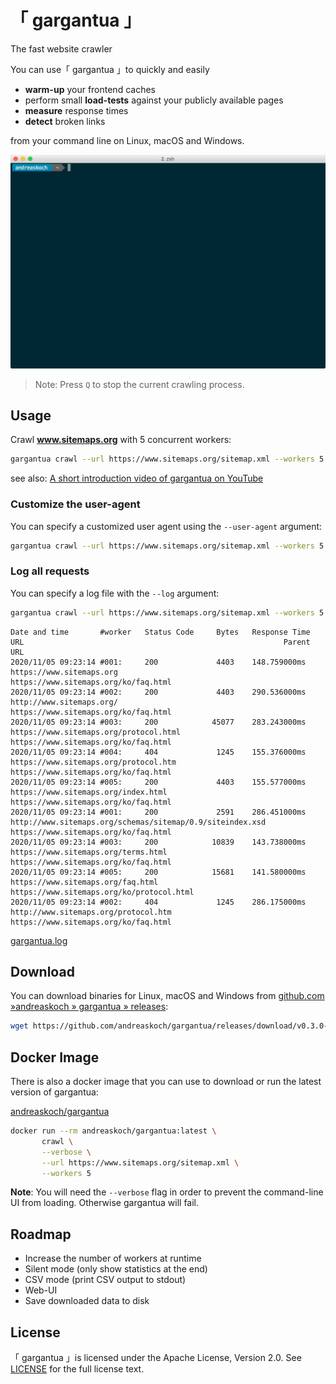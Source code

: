 # 「 gargantua 」

The fast website crawler

You can use「 gargantua 」to quickly and easily

- **warm-up** your frontend caches
- perform small **load-tests** against your publicly available pages
- **measure** response times
- **detect** broken links

from your command line on Linux, macOS and Windows.

![Animation: gargantua v0.1.0 crawling a website](files/gargantua-in-action-crawling-a-website.gif)

> Note: Press `Q` to stop the current crawling process.

## Usage

Crawl **www.sitemaps.org** with 5 concurrent workers:

```bash
gargantua crawl --url https://www.sitemaps.org/sitemap.xml --workers 5
```

see also: [A short introduction video of gargantua on YouTube](https://www.youtube.com/watch?v=TSCMvUvc0qo)

### Customize the user-agent

You can specify a customized user agent using the `--user-agent` argument:

```bash
gargantua crawl --url https://www.sitemaps.org/sitemap.xml --workers 5 --user-agent "gargantua bot / iPhone"
```

### Log all requests

You can specify a log file with the `--log` argument:

```bash
gargantua crawl --url https://www.sitemaps.org/sitemap.xml --workers 5 --log "gargantua.log"
```

```
Date and time       #worker   Status Code     Bytes   Response Time   URL                                                          Parent URL
2020/11/05 09:23:14 #001:     200             4403    148.759000ms    https://www.sitemaps.org                                     https://www.sitemaps.org/ko/faq.html
2020/11/05 09:23:14 #002:     200             4403    290.536000ms    http://www.sitemaps.org/                                     https://www.sitemaps.org/ko/faq.html
2020/11/05 09:23:14 #003:     200            45077    283.243000ms    https://www.sitemaps.org/protocol.html                       https://www.sitemaps.org/ko/faq.html
2020/11/05 09:23:14 #004:     404             1245    155.376000ms    https://www.sitemaps.org/protocol.htm                        https://www.sitemaps.org/ko/faq.html
2020/11/05 09:23:14 #005:     200             4403    155.577000ms    https://www.sitemaps.org/index.html                          https://www.sitemaps.org/ko/faq.html
2020/11/05 09:23:14 #001:     200             2591    286.451000ms    http://www.sitemaps.org/schemas/sitemap/0.9/siteindex.xsd    https://www.sitemaps.org/ko/faq.html
2020/11/05 09:23:14 #003:     200            10839    143.738000ms    https://www.sitemaps.org/terms.html                          https://www.sitemaps.org/ko/faq.html
2020/11/05 09:23:14 #005:     200            15681    141.580000ms    https://www.sitemaps.org/faq.html                            https://www.sitemaps.org/ko/protocol.html
2020/11/05 09:23:14 #002:     404             1245    286.175000ms    http://www.sitemaps.org/protocol.htm                         https://www.sitemaps.org/ko/faq.html
```

[gargantua.log](files/gargantua.log)


## Download

You can download binaries for Linux, macOS and Windows from [github.com »andreaskoch » gargantua » releases](https://github.com/andreaskoch/gargantua/releases):

```bash
wget https://github.com/andreaskoch/gargantua/releases/download/v0.3.0-alpha/gargantua_linux_amd64
```

## Docker Image

There is also a docker image that you can use to download or run the latest version of gargantua:

[andreaskoch/gargantua](https://hub.docker.com/r/andreaskoch/gargantua/)

```bash
docker run --rm andreaskoch/gargantua:latest \
       crawl \
       --verbose \
       --url https://www.sitemaps.org/sitemap.xml \
       --workers 5
```

**Note**: You will need the `--verbose` flag in order to prevent the command-line UI from loading. Otherwise gargantua will fail.

## Roadmap

- Increase the number of workers at runtime
- Silent mode (only show statistics at the end)
- CSV mode (print CSV output to stdout)
- Web-UI
- Save downloaded data to disk

## License

「 gargantua 」is licensed under the Apache License, Version 2.0. See [LICENSE](LICENSE) for the full license text.

